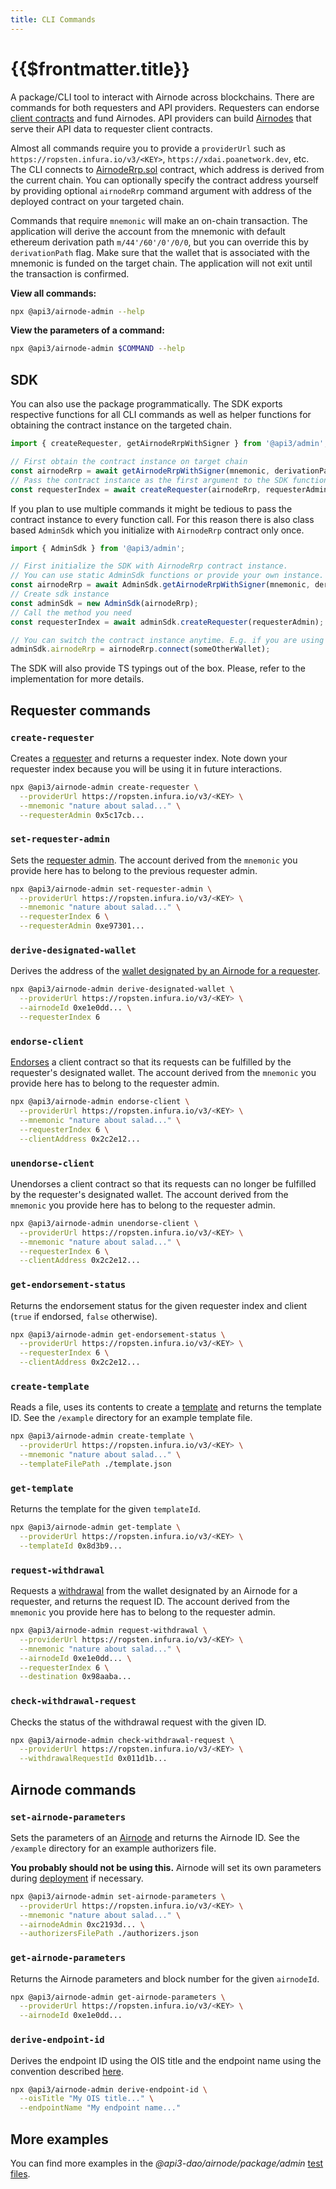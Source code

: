 ```yaml
---
title: CLI Commands
---
```


# {{$frontmatter.title}}

<TocHeader />
<TOC class="table-of-contents" :include-level="[2,3]" />

A package/CLI tool to interact with Airnode across blockchains. There are commands for both requesters and API providers. Requesters can endorse [client contracts](protocols/request-response/client.md) and fund Airnodes. API providers can build [Airnodes](protocols/request-response/airnode.md) that serve their API data to requester client contracts.

Almost all commands require you to provide a `providerUrl` such as `https://ropsten.infura.io/v3/<KEY>`, `https://xdai.poanetwork.dev`, etc.
The CLI connects to [AirnodeRrp.sol](https://github.com/api3dao/airnode/blob/master/packages/protocol/contracts/AirnodeRrp.sol) contract, which address is derived from the current chain.
You can optionally specify the contract address yourself by providing optional `airnodeRrp` command argument with address of the deployed contract on your targeted chain.

Commands that require `mnemonic` will make an on-chain transaction.
The application will derive the account from the mnemonic with default ethereum derivation path `m/44'/60'/0'/0/0`, but you can override this by `derivationPath` flag.
Make sure that the wallet that is associated with the mnemonic is funded on the target chain.
The application will not exit until the transaction is confirmed.

**View all commands:**
```sh
npx @api3/airnode-admin --help
```
**View the parameters of a command:**
```sh
npx @api3/airnode-admin $COMMAND --help
```

## SDK

You can also use the package programmatically. The SDK exports respective functions for all CLI commands as
well as helper functions for obtaining the contract instance on the targeted chain.

```js
import { createRequester, getAirnodeRrpWithSigner } from '@api3/admin';

// First obtain the contract instance on target chain
const airnodeRrp = await getAirnodeRrpWithSigner(mnemonic, derivationPath, providerUrl, airnodeRrpAddress);
// Pass the contract instance as the first argument to the SDK function
const requesterIndex = await createRequester(airnodeRrp, requesterAdmin);
```

If you plan to use multiple commands it might be tedious to pass the contract instance to every function call. For this reason there is also class based `AdminSdk` which you initialize with `AirnodeRrp` contract only once.

```js
import { AdminSdk } from '@api3/admin';

// First initialize the SDK with AirnodeRrp contract instance.
// You can use static AdminSdk functions or provide your own instance.
const airnodeRrp = await AdminSdk.getAirnodeRrpWithSigner(mnemonic, derivationPath, providerUrl, airnodeRrpAddress);
// Create sdk instance
const adminSdk = new AdminSdk(airnodeRrp);
// Call the method you need
const requesterIndex = await adminSdk.createRequester(requesterAdmin);

// You can switch the contract instance anytime. E.g. if you are using ethers
adminSdk.airnodeRrp = airnodeRrp.connect(someOtherWallet);
```

The SDK will also provide TS typings out of the box.
Please, refer to the implementation for more details.

## Requester commands

### `create-requester`

Creates a [requester](https://github.com/api3dao/api3-docs/blob/master/request-response-protocol/requester.md) and returns a requester index.
Note down your requester index because you will be using it in future interactions.

```sh
npx @api3/airnode-admin create-requester \
  --providerUrl https://ropsten.infura.io/v3/<KEY> \
  --mnemonic "nature about salad..." \
  --requesterAdmin 0x5c17cb...
```

### `set-requester-admin`

Sets the [requester admin](https://github.com/api3dao/api3-docs/blob/master/request-response-protocol/requester.md#requesteradmin).
The account derived from the `mnemonic` you provide here has to belong to the previous requester admin.

```sh
npx @api3/airnode-admin set-requester-admin \
  --providerUrl https://ropsten.infura.io/v3/<KEY> \
  --mnemonic "nature about salad..." \
  --requesterIndex 6 \
  --requesterAdmin 0xe97301...
```

### `derive-designated-wallet`

Derives the address of the [wallet designated by an Airnode for a requester](https://github.com/api3dao/api3-docs/blob/master/request-response-protocol/designated-wallet.md).

```sh
npx @api3/airnode-admin derive-designated-wallet \
  --providerUrl https://ropsten.infura.io/v3/<KEY> \
  --airnodeId 0xe1e0dd... \
  --requesterIndex 6
```

### `endorse-client`

[Endorses](https://github.com/api3dao/api3-docs/blob/master/request-response-protocol/endorsement.md) a client contract so that its requests can be fulfilled by the requester's designated wallet.
The account derived from the `mnemonic` you provide here has to belong to the requester admin.

```sh
npx @api3/airnode-admin endorse-client \
  --providerUrl https://ropsten.infura.io/v3/<KEY> \
  --mnemonic "nature about salad..." \
  --requesterIndex 6 \
  --clientAddress 0x2c2e12...
```

### `unendorse-client`

Unendorses a client contract so that its requests can no longer be fulfilled by the requester's designated wallet.
The account derived from the `mnemonic` you provide here has to belong to the requester admin.

```sh
npx @api3/airnode-admin unendorse-client \
  --providerUrl https://ropsten.infura.io/v3/<KEY> \
  --mnemonic "nature about salad..." \
  --requesterIndex 6 \
  --clientAddress 0x2c2e12...
```

### `get-endorsement-status`

Returns the endorsement status for the given requester index and client (`true` if endorsed, `false` otherwise).

```sh
npx @api3/airnode-admin get-endorsement-status \
  --providerUrl https://ropsten.infura.io/v3/<KEY> \
  --requesterIndex 6 \
  --clientAddress 0x2c2e12...
```

### `create-template`

Reads a file, uses its contents to create a [template](https://github.com/api3dao/api3-docs/blob/master/request-response-protocol/template.md) and returns the template ID.
See the `/example` directory for an example template file.

```sh
npx @api3/airnode-admin create-template \
  --providerUrl https://ropsten.infura.io/v3/<KEY> \
  --mnemonic "nature about salad..." \
  --templateFilePath ./template.json
```

### `get-template`

Returns the template for the given `templateId`.

```sh
npx @api3/airnode-admin get-template \
  --providerUrl https://ropsten.infura.io/v3/<KEY> \
  --templateId 0x8d3b9...
```

### `request-withdrawal`

Requests a [withdrawal](https://github.com/api3dao/api3-docs/blob/master/request-response-protocol/designated-wallet.md#withdrawals) from the wallet designated by an Airnode for a requester, and returns the request ID.
The account derived from the `mnemonic` you provide here has to belong to the requester admin.

```sh
npx @api3/airnode-admin request-withdrawal \
  --providerUrl https://ropsten.infura.io/v3/<KEY> \
  --mnemonic "nature about salad..." \
  --airnodeId 0xe1e0dd... \
  --requesterIndex 6 \
  --destination 0x98aaba...
```

### `check-withdrawal-request`

Checks the status of the withdrawal request with the given ID.

```sh
npx @api3/airnode-admin check-withdrawal-request \
  --providerUrl https://ropsten.infura.io/v3/<KEY> \
  --withdrawalRequestId 0x011d1b...
```

## Airnode commands

### `set-airnode-parameters`

Sets the parameters of an [Airnode](https://github.com/api3dao/api3-docs/blob/master/request-response-protocol/provider.md) and returns the Airnode ID.
See the `/example` directory for an example authorizers file.

**You probably should not be using this.**
Airnode will set its own parameters during [deployment](https://github.com/api3dao/api3-docs/blob/master/provider-guides/deploying-airnode.md) if necessary.

```sh
npx @api3/airnode-admin set-airnode-parameters \
  --providerUrl https://ropsten.infura.io/v3/<KEY> \
  --mnemonic "nature about salad..." \
  --airnodeAdmin 0xc2193d... \
  --authorizersFilePath ./authorizers.json
```

### `get-airnode-parameters`

Returns the Airnode parameters and block number for the given `airnodeId`.

```sh
npx @api3/airnode-admin get-airnode-parameters \
  --providerUrl https://ropsten.infura.io/v3/<KEY> \
  --airnodeId 0xe1e0dd...
```

### `derive-endpoint-id`

Derives the endpoint ID using the OIS title and the endpoint name using the convention described [here](https://github.com/api3dao/api3-docs/blob/master/provider-guides/configuring-airnode.md#triggers).

```sh
npx @api3/airnode-admin derive-endpoint-id \
  --oisTitle "My OIS title..." \
  --endpointName "My endpoint name..."
```

## More examples

You can find more examples in the _@api3-dao/airnode/package/admin_ [test files](https://github.com/api3dao/airnode/tree/master/packages/admin/test).